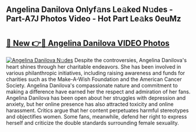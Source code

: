 ## Angelina Danilova Onlyf𝚊ns Le𝚊ked N𝚞des - Part-A7J Photos Video - Hot Part Le𝚊ks 0euMz

# <h2><a href="http://ac36177.deff.icu/?id=Angelina+Danilova">🔗 New 👉🔴 Angelina Danilova VIDEO Photos</a></h2>

[![Angelina Danilova N𝚞des](https://i.imgur.com/rIISA9y.gif)](http://ac36177.deff.icu/?id=Angelina+Danilova)
Despite the controversies, Angelina Danilova's heart shines through her charitable endeavors. She has been involved in various philanthropic initiatives, including raising awareness and funds for charities such as the Make-A-Wish Foundation and the American Cancer Society. Angelina Danilova's compassionate nature and commitment to making a difference have earned her the respect and admiration of her fans. Angelina Danilova has been open about her struggles with depression and anxiety, but her online presence has also attracted toxicity and online harassment. Critics argue that her content perpetuates harmful stereotypes and objectifies women. Some fans, meanwhile, defend her right to express herself and criticize the double standards surrounding female sexuality.
